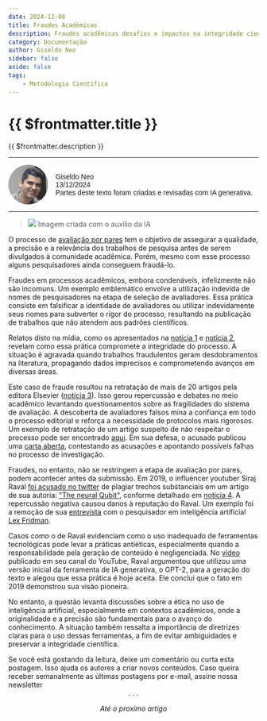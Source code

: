 ```yaml
---
date: 2024-12-08
title: Fraudes Acadêmicas
description: Fraudes acadêmicas desafios e impactos na integridade científica
category: Documentação
author: Giseldo Neo
sidebar: false
aside: false
tags:
    - Metodologia Científica
---
```


# {{ $frontmatter.title }}

{{ $frontmatter.description }}

  <style>
    .profile {
      display: flex;
      align-items: center;
      gap: 15px;
      font-family: Arial, sans-serif;
    }
    .profile img {
      border-radius: 50%;
      width: 80px; /* Adjust size as needed */
      height: 80px; /* Adjust size as needed */
    }
    .profile-details {
      font-size: 14px;
    }
    .profile-details p {
      margin: 0;
    }
  </style>

  <hr class="solid">
  <div class="profile">
    <img src="./giseldo.png" alt="Profile Picture" />
    <div class="profile-details">
      <p>Giseldo Neo</p>
      <p>13/12/2024</p>
      <p>Partes deste texto foram criadas e revisadas com IA generativa.</p>
    </div>
  </div>
  <hr class="solid">

>![](./2024-12-13-fraudes-acadêmicas/fraudecapa.webp)
> Imagem criada com o auxílio da IA

O processo de [avaliação por pares](./2024-12-08-avaliacao-por-pares) tem o objetivo de assegurar a qualidade, a precisão e a relevância dos trabalhos de pesquisa antes de serem divulgados à comunidade acadêmica. Porém, mesmo com esse processo alguns pesquisadores ainda conseguem fraudá-lo.

Fraudes em processos acadêmicos, embora condenáveis, infelizmente não são incomuns. Um exemplo emblemático envolve a utilização indevida de nomes de pesquisadores na etapa de seleção de avaliadores. Essa prática consiste em falsificar a identidade de avaliadores ou utilizar indevidamente seus nomes para subverter o rigor do processo, resultando na publicação de trabalhos que não atendem aos padrões científicos.

Relatos disto na mídia, como os apresentados na [notícia 1](https://www.metropoles.com/brasil/cientista-acusado-fraudar-estudos) e [notícia 2](https://www.terra.com.br/noticias/educacao/cientista-brasileiro-tem-mais-de-30-estudos-cancelados-apos-suspeita-de-fraude,63fd9e00191e726e01125338931fb7e5ald1xr0d.html#), revelam como essa prática compromete a integridade do processo. A situação é agravada quando trabalhos fraudulentos geram desdobramentos na literatura, propagando dados imprecisos e comprometendo avanços em diversas áreas.

Este caso de fraude resultou na retratação de mais de 20 artigos pela editora Elsevier ([notícia 3](https://www.science.org/content/article/it-felt-very-icky-scientist-s-name-was-used-write-fake-peer-reviews)).
Isso gerou repercussão e debates no meio acadêmico levantando questionamentos sobre as fragilidades do sistema de avaliação. A descoberta de avaliadores falsos mina a confiança em todo o processo editorial e reforça a necessidade de protocolos mais rigorosos. Um exemplo de retratação de um artigo suspeito de não respeitar o processo pode ser encontrado [aqui](https://www.sciencedirect.com/science/article/pii/S0048969724079749?via%3Dihub). Em sua defesa, o acusado publicou uma [carta aberta](https://ddcdb2d2-ff28-4), contestando as acusações e apontando possíveis falhas no processo de investigação.

Fraudes, no entanto, não se restringem a etapa de avaliação por pares, podem acontecer antes da submissão. Em 2019, o influencer youtuber Siraj Raval [foi acusado no twitter](https://x.com/AndrewM_Webb/status/1183150368945049605) de plagiar trechos substanciais em um artigo de sua autoria: ["The neural Qubit"](https://github.com/rajaramkuberan/The-Neural-Qubit/blob/master/The%20Neural%20Qubit.pdf), conforme detalhado em [notícia 4](https://www.plagiarismtoday.com/2019/10/16/why-siraj-ravals-plagiarism-is-the-future-of-plagiarism/). A repercussão negativa causou danos à reputação do Raval. Um exemplo foi a remoção de sua [entrevista](https://www.youtube.com/watch?v=hESxReIH6zo) com o pesquisador em inteligência artificial [Lex Fridman](https://www.youtube.com/@lexfridman).

Casos como o de Raval evidenciam como o uso inadequado de ferramentas tecnológicas pode levar a práticas antiéticas, especialmente quando a responsabilidade pela geração de conteúdo é negligenciada. No [vídeo](https://www.youtube.com/watch?v=954jL8dIPi0) publicado em seu canal do YouTube, Raval argumentou que utilizou uma versão inicial da ferramenta de IA generativa, o GPT-2, para a geração do texto e alegou que essa prática é hoje aceita. Ele conclui que o fato em 2019 demonstrou sua visão pioneira.

No entanto, a questão levanta discussões sobre a ética no uso de inteligência artificial, especialmente em contextos acadêmicos, onde a originalidade e a precisão são fundamentais para o avanço do conhecimento. A situação também ressalta a importância de diretrizes claras para o uso dessas ferramentas, a fim de evitar ambiguidades e preservar a integridade científica.

<div class="custom-layout">
Se você está gostando da leitura, deixe um comentário ou curta esta postagem. Isso ajuda os autores a criar novos conteúdos. Caso queira receber semanalmente as últimas postagens por e-mail, assine nossa newsletter
</div>

<div class="custom-layout">
<SimpleNewsletter />
</div>

<center>. . .</center>

_<center>Até o proximo artigo</center>_
